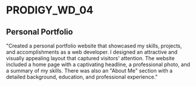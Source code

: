 # PRODIGY_WD_04

## Personal Portfolio

"Created a personal portfolio website that showcased my skills, projects, and accomplishments as a web developer. I designed an attractive and visually appealing layout that captured visitors' attention. The website included a home page with a captivating headline, a professional photo, and a summary of my skills. There was also an "About Me" section with a detailed background, education, and professional experience."
